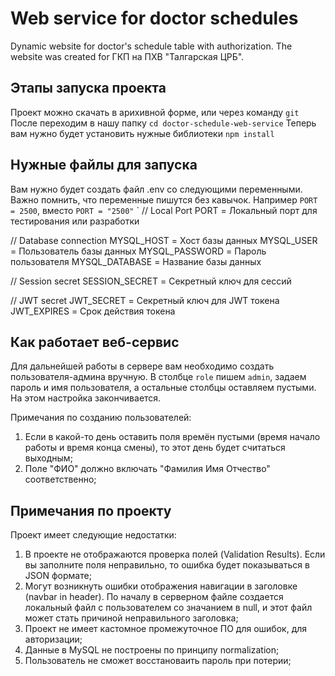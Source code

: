 # Web service for doctor schedules

Dynamic website for doctor's schedule table with authorization. The website was created for ГКП на ПХВ "Талгарская ЦРБ".

## Этапы запуска проекта

Проект можно скачать в арихивной форме, или через команду
`git`
После переходим в нашу папку
`cd doctor-schedule-web-service`
Теперь вам нужно будет установить нужные библиотеки
`npm install`

## Нужные файлы для запуска

Вам нужно будет создать файл .env со следующими переменными. Важно помнить, что переменные пишутся без кавычок. Например `PORT = 2500`, вместо `PORT = "2500"`
`
// Local Port
PORT = Локальный порт для тестирования или разработки

// Database connection
MYSQL_HOST = Хост базы данных
MYSQL_USER = Пользователь базы данных
MYSQL_PASSWORD = Пароль пользователя
MYSQL_DATABASE = Название базы данных

// Session secret
SESSION_SECRET = Секретный ключ для сессий

// JWT secret
JWT_SECRET = Секретный ключ для JWT токена
JWT_EXPIRES = Срок действия токена

## Как работает веб-сервис

Для дальнейшей работы в сервере вам необходимо создать пользователя-админа вручную. В столбце `role` пишем `admin`, задаем пароль и имя пользователя, а остальные столбцы оставляем пустыми. На этом настройка закончивается.

Примечания по созданию пользователей:

1. Если в какой-то день оставить поля времён пустыми (время начало работы и время конца смены), то этот день будет считаться выходным;
2. Поле "ФИО" должно включать "Фамилия Имя Отчество" соответственно;

## Примечания по проекту

Проект имеет следующие недостатки:

1. В проекте не отображаются проверка полей (Validation Results). Если вы заполните поля неправильно, то ошибка будет показываться в JSON формате;
2. Могут возникнуть ошибки отображения навигации в заголовке (navbar in header). По началу в серверном файле создается локальный файл с пользователем со значанием в null, и этот файл может стать причиной неправильного заголовка;
3. Проект не имеет кастомное промежуточное ПО для ошибок, для авторизации;
4. Данные в MySQL не построены по принципу normalization;
5. Пользователь не сможет восстановаить пароль при потерии;
